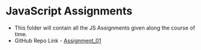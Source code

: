 <h1>JavaScript Assignments</h1>

- This folder will contain all the JS Assignments given along the course of time.
- GitHub Repo Link - [Assignment_01](https://github.com/MadhavSahi/FullStack-JavaScript-2022-23/tree/main/JavaScript_Assignments/Assignment_01-JS-Basics-7%2C8Jan "Assignment Repo Link")